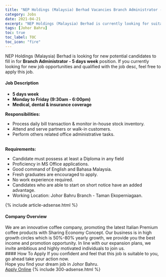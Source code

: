 ```yaml
---
title: "NEP Holdings (Malaysia) Berhad Vacancies Branch Administrator - 5 days week" 
category: Jobs 
date: 2021-04-21 
excerpt: "NEP Holdings (Malaysia) Berhad is currently looking for suitable person to fill in the Branch Administrator - 5 days week which based in Johor Bahru" 
tags: [Johor Bahru] 
toc: true 
toc_label: TOC 
toc_icon: "fire" 
--- 
```


<p>NEP Holdings (Malaysia) Berhad is looking for new potential candidates to fill in for <b>Branch Administrator - 5 days week</b> position. If you currently looking for new job opportunities and qualified with the job desc, feel free to apply this job.
</p><div><div><h4>Job Description</h4></div><div><div><span><div><ul><li><strong>5 days week</strong></li><li><strong>Monday to Friday (9:30am - 6:00pm)</strong></li><li><strong>Medical, dental &amp; insurance coverage</strong></li></ul><div><strong>Responsibilities:</strong></div><ul><li>Process daily bill transaction &amp; monitor in-house stock inventory.</li><li>Attend and serve partners or walk-in customers.</li><li>Perform others related office administrative tasks.</li></ul><div><br><strong>Requirements:</strong></div><ul><li>Candidate must possess at least a Diploma in any field</li><li>Proficiency in MS Office applications.</li><li>Good command of English and Bahasa Malaysia.</li><li>Fresh graduates are encouraged to apply.</li><li>No work experience required.</li><li>Candidates who are able to start on short notice have an added advantage.</li><li>Working Location: Johor Bahru Branch - Taman Ekoperniagaan.</li></ul></div></span></div></div></div> 
{% include article-adsense.html %} 
<div><div><h4>Company Overview</h4></div><div><div><span><div><div>
	We are an innovative coffee company, promoting the latest Italian Premium coffee products with Sharing Economy Concept. Our business is in high growth circles which is 50%-80% yearly growth, we provide you the best income and promotion opportunity. In line with our expansion plans, we invite ambitious and highly motivated individuals to join us.</div></div></span></div></div></div> 
#### How To Apply 
If you confident and feel that this job is suitable to you, go ahead take your action now. <br/> 
Hope you find your dream job in Johor Bahru. <br/> 
<a href="https://www.jobstreet.com.my/en/job/branch-administrator-5-days-week-4541911?jobId=jobstreet-my-job-4541911&" class="btn btn--info" target="_blank" rel="nofollow noopenner">Apply Online</a> 
{% include 300-adsense.html %} 